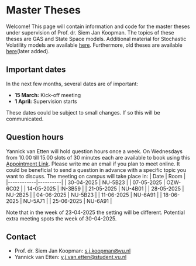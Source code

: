 # Master Theses
Welcome! This page will contain information and code for the master theses under supervision of Prof. dr. Siem Jan Koopman. The topics of these theses are GAS and State Space models. Additional material for Stochastic Volatility models are available [here](). Furthermore, old theses are available [here]()(later added).

## Important dates
In the next few months, several dates are of important:
- **15 March:** Kick-off meeting 
- **1 April:** Supervision starts

These dates could be subject to small changes. If so this will be communicated.

## Question hours
Yannick van Etten will hold question hours once a week. On Wednesdays from 10.00 till 15.00 slots of 30 minutes each are available to book using this [Appointment Link](https://calendar.notion.so/meet/yannick_v_etten/m3ad3kd3). Please write me an email if you plan to meet online. It could be beneficial to send a question in advance with a specific topic you want to discuss. The meeting on campus will take place in: 
| Date       | Room     |
|------------|----------|
| 30-04-2025 | NU-5B23  |
| 07-05-2025 | OZW-6C02 |
| 14-05-2025 | IN-3B59  |
| 21-05-2025 | NU-4B01  |
| 28-05-2025 | NU-2B25  |
| 04-06-2025 | NU-5B23  |
| 11-06-2025 | NU-6A91  |
| 18-06-2025 | NU-5A71  |
| 25-06-2025 | NU-6A91  |


Note that in the week of 23-04-2025 the setting will be different. Potential extra meeting spots the week of 30-04-2025.


## Contact
- Prof. dr. Siem Jan Koopman: [s.j.koopman@vu.nl](mailto:s.j.koopman@vu.nl)
- Yannick van Etten: [y.j.van.etten@student.vu.nl](mailto:y.j.van.etten@student.vu.nl)

